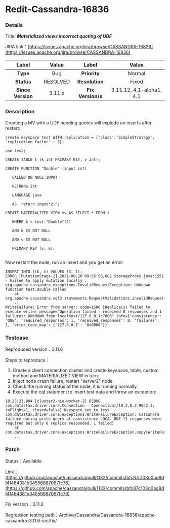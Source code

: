 # Redit-Cassandra-16836

### Details

Title: ***Materialized views incorrect quoting of UDF***

JIRA link：[https://issues.apache.org/jira/browse/CASSANDRA-16836](https://issues.apache.org/jira/browse/CASSANDRA-16836)

|         Label         |                  Value                   |      Label      |     Value      |
|:---------------------:|:----------------------------------------:|:---------------:|:--------------:|
|       **Type**        |                   Bug                    |  **Priority**   |     Normal     |
|      **Status**       |                 RESOLVED                 | **Resolution**  |     Fixed      |
|   **Since Version**   |                  3.11.x                  | **Fix Version/s** | 3.11.12, 4.1-alpha1, 4.1 |

### Description

Creating a MV with a UDF needing quotes will explode on inserts after restart:

```
create keyspace test WITH replication = {'class':'SimpleStrategy', 'replication_factor' : 3};

use test;

CREATE TABLE t (k int PRIMARY KEY, v int);

CREATE FUNCTION "Double" (input int) 

   CALLED ON NULL INPUT 

   RETURNS int 

   LANGUAGE java 

   AS 'return input*2;';

CREATE MATERIALIZED VIEW mv AS SELECT * FROM t 

   WHERE k < test."Double"(2) 

   AND k IS NOT NULL 

   AND v IS NOT NULL 

   PRIMARY KEY (v, k);
 
```

Now restart the node, run an insert and you get an error:

```
INSERT INTO t(k, v) VALUES (3, 1);
ERROR [MutationStage-2] 2021-08-10 09:55:56,662 StorageProxy.java:1551 - Failed to apply mutation locally : 
org.apache.cassandra.exceptions.InvalidRequestException: Unknown function test.double called
	at org.apache.cassandra.cql3.statements.RequestValidations.invalidRequest(RequestValidations.java:217)
	...
WriteFailure: Error from server: code=1500 [Replica(s) failed to execute write] message="Operation failed - received 0 responses and 1 failures: UNKNOWN from localhost/127.0.0.1:7000" info={'consistency': 'ONE', 'required_responses': 1, 'received_responses': 0, 'failures': 1, 'error_code_map': {'127.0.0.1': '0x0000'}}
```

### Testcase

Reproduced version：3.11.6

Steps to reproduce：
1. Create a client connection cluster and create keyspace, table, custom method and MATERIALIZED VIEW in turn.
2. Inject node crash failure, restart "server2" node.
3. Check the running status of the node, it is running normally.
4. Execute the cql statement to insert test data and throw an exception:

```
18:25:23.804 [cluster2-nio-worker-2] DEBUG com.datastax.driver.core.Connection - Connection[/10.2.0.3:9042-3, inFlight=1, closed=false] Keyspace set to test
com.datastax.driver.core.exceptions.WriteFailureException: Cassandra failure during write query at consistency LOCAL_ONE (1 responses were required but only 0 replica responded, 1 failed)
	at com.datastax.driver.core.exceptions.WriteFailureException.copy(WriteFailureException.java:174)
	...
```

### Patch 

Status：Available

Link：[https://github.com/apache/cassandra/pull/1132/commits/bfc87c103d0ad8df4f464381b34556887067fc76](https://github.com/apache/cassandra/pull/1132/commits/bfc87c103d0ad8df4f464381b34556887067fc76)

Fix version：3.11.6

Regression testing path：Archive/Cassandra/Cassandra-16836/apache-cassandra-3.11.6-src/fix/
